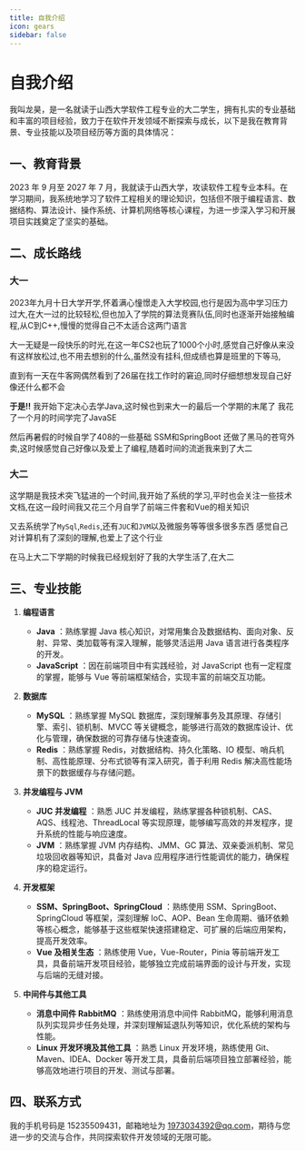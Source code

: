 ```yaml
---
title: 自我介绍
icon: gears
sidebar: false
---
```

# 自我介绍

我叫龙昊，是一名就读于山西大学软件工程专业的大二学生，拥有扎实的专业基础和丰富的项目经验，致力于在软件开发领域不断探索与成长，以下是我在教育背景、专业技能以及项目经历等方面的具体情况：

## 一、教育背景

2023 年 9 月至 2027 年 7 月，我就读于山西大学，攻读软件工程专业本科。在学习期间，我系统地学习了软件工程相关的理论知识，包括但不限于编程语言、数据结构、算法设计、操作系统、计算机网络等核心课程，为进一步深入学习和开展项目实践奠定了坚实的基础。



## 二、成长路线

### **大一**

2023年九月十日大学开学,怀着满心憧憬走入大学校园,也行是因为高中学习压力过大,在大一过的比较轻松,但也加入了学院的算法竞赛队伍,同时也逐渐开始接触编程,从C到C++,慢慢的觉得自己不太适合这两门语言


大一无疑是一段快乐的时光,在这一年CS2也玩了1000个小时,感觉自己好像从来没有这样放松过,也不用去想别的什么,虽然没有挂科,但成绩也算是班里的下等马,

直到有一天在牛客网偶然看到了26届在找工作时的窘迫,同时仔细想想发现自己好像还什么都不会

**于是!!** 我开始下定决心去学Java,这时候也到来大一的最后一个学期的末尾了 我花了一个月的时间学完了JavaSE

然后再暑假的时候自学了408的一些基础 SSM和SpringBoot 还做了黑马的苍穹外卖,这时候感觉自己好像以及爱上了编程,随着时间的流逝我来到了大二

### **大二**
这学期是我技术突飞猛进的一个时间,我开始了系统的学习,平时也会关注一些技术文档,在这一段时间我又花三个月自学了前端三件套和Vue的相关知识

又去系统学了`MySql`,`Redis`,还有`JUC`和`JVM`以及微服务等等很多很多东西 感觉自己对计算机有了深刻的理解,也爱上了这个行业

在马上大二下学期的时候我已经规划好了我的大学生活了,在大二

## 三、专业技能

1. **编程语言**

    * **Java** ：熟练掌握 Java 核心知识，对常用集合及数据结构、面向对象、反射、异常、类加载等有深入理解，能够灵活运用 Java 语言进行各类程序的开发。
    * **JavaScript** ：因在前端项目中有实践经验，对 JavaScript 也有一定程度的掌握，能够与 Vue 等前端框架结合，实现丰富的前端交互功能。

2. **数据库**

    * **MySQL** ：熟练掌握 MySQL 数据库，深刻理解事务及其原理、存储引擎、索引、锁机制、MVCC 等关键概念，能够进行高效的数据库设计、优化与管理，确保数据的可靠存储与快速查询。
    * **Redis** ：熟练掌握 Redis，对数据结构、持久化策略、IO 模型、哨兵机制、高性能原理、分布式锁等有深入研究，善于利用 Redis 解决高性能场景下的数据缓存与存储问题。

3. **并发编程与 JVM**

    * **JUC 并发编程** ：熟悉 JUC 并发编程，熟练掌握各种锁机制、CAS、AQS、线程池、ThreadLocal 等实现原理，能够编写高效的并发程序，提升系统的性能与响应速度。
    * **JVM** ：熟练掌握 JVM 内存结构、JMM、GC 算法、双亲委派机制、常见垃圾回收器等知识，具备对 Java 应用程序进行性能调优的能力，确保程序的稳定运行。

4. **开发框架**

    * **SSM、SpringBoot、SpringCloud** ：熟练使用 SSM、SpringBoot、SpringCloud 等框架，深刻理解 IoC、AOP、Bean 生命周期、循环依赖等核心概念，能够基于这些框架快速搭建稳定、可扩展的后端应用架构，提高开发效率。
    * **Vue 及相关生态** ：熟练使用 Vue，Vue-Router，Pinia 等前端开发工具，具备前端开发项目经验，能够独立完成前端界面的设计与开发，实现与后端的无缝对接。

5. **中间件与其他工具**

    * **消息中间件 RabbitMQ** ：熟练使用消息中间件 RabbitMQ，能够利用消息队列实现异步任务处理，并深刻理解延退队列等知识，优化系统的架构与性能。
    * **Linux 开发环境及其他工具** ：熟悉 Linux 开发环境，熟练使用 Git、Maven、IDEA、Docker 等开发工具，具备前后端项目独立部署经验，能够高效地进行项目的开发、测试与部署。

## 四、联系方式

我的手机号码是 15235509431，邮箱地址为 1973034392@qq.com，期待与您进一步的交流与合作，共同探索软件开发领域的无限可能。
